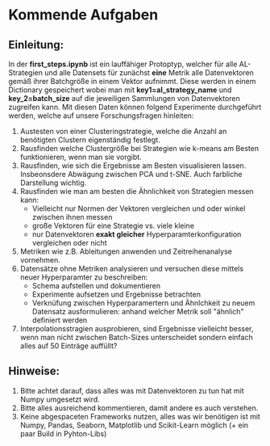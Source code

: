 # Kommende Aufgaben
## Einleitung:
In der __first_steps.ipynb__ ist ein lauffähiger Protoptyp, welcher für alle AL-Strategien und alle Datensets für zunächst __eine__ Metrik alle Datenvektoren gemäß ihrer Batchgröße in einem Vektor aufnimmt. Diese werden in einem Dictionary gespeichert wobei man mit __key1=al_strategy_name__ und __key_2=batch_size__ auf die jeweiligen Sammlungen von Datenvektoren zugreifen kann. Mit diesen Daten können folgend Experimente durchgeführt werden, welche auf unsere Forschungsfragen hinleiten: 

1. Austesten von einer Clusteringstrategie, welche die Anzahl an benötigten Clustern eigenständig festlegt. 
2. Rausfinden welche Clustergröße bei Strategien wie k-means am Besten funktionieren, wenn man sie vorgibt.
3. Rausfinden, wie sich die Ergebnisse am Besten visualisieren lassen. Insbeonsdere Abwägung zwischen PCA und t-SNE. Auch farbliche Darstellung wichtig.
4. Rausfinden wie man am besten die Ähnlichkeit von Strategien messen kann:
   * Vielleicht nur Normen der Vektoren vergleichen und oder winkel zwischen ihnen messen
   * große Vektoren für eine Strategie vs. viele kleine 
   * nur Datenvektoren __exakt gleicher__ Hyperparamterkonfiguration vergleichen oder nicht
5. Metriken wie z.B. Ableitungen anwenden und Zeitreihenanalyse vornehmen. 
6. Datensätze ohne Metriken analysieren und versuchen diese mittels neuer Hyperparamter zu beschreiben: 
   *  Schema aufstellen und dokumentieren 
   *  Experimente aufsetzen und Ergebnisse betrachten 
   *  Verknüfung zwischen Hyperparamertern und Ähnlchkeit zu neuem Datensatz ausformulieren: anhand welcher Metrik soll "ähnlich" definiert werden 
7. Interpolationsstragien ausprobieren, sind Ergebnisse vielleicht besser, wenn man nicht zwischen Batch-Sizes unterscheidet sondern einfach alles auf 50 Einträge auffüllt?


## Hinweise:
1. Bitte achtet darauf, dass alles was mit Datenvektoren zu tun hat mit Numpy umgesetzt wird.
2. Bitte alles ausreichend kommentieren, damit andere es auch verstehen. 
3. Keine abgespaceten Frameworks nutzen, alles was wir benötigen ist mit Numpy, Pandas, Seaborn, Matplotlib und Scikit-Learn möglich (+ ein paar Build in Pyhton-Libs)